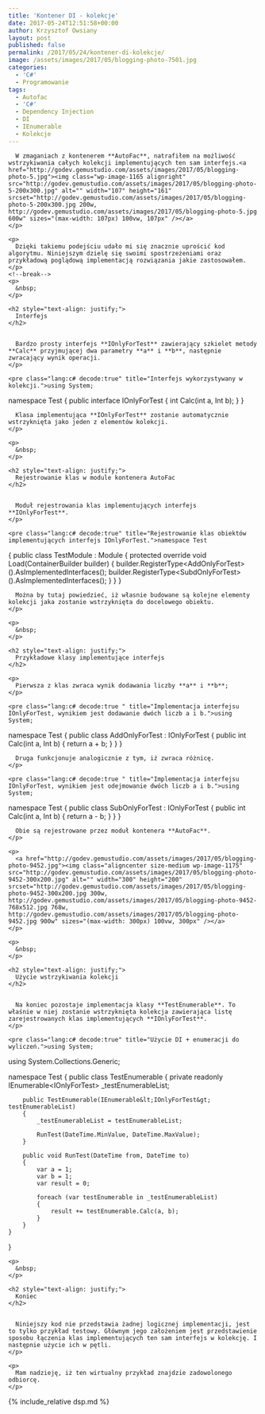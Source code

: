 ```yaml
---
title: 'Kontener DI - kolekcje'
date: 2017-05-24T12:51:58+00:00
author: Krzysztof Owsiany
layout: post
published: false
permalink: /2017/05/24/kontener-di-kolekcje/
image: /assets/images/2017/05/blogging-photo-7501.jpg
categories:
  - 'C#'
  - Programowanie
tags:
  - Autofac
  - 'C#'
  - Dependency Injection
  - DI
  - IEnumerable
  - Kolekcje
---
```

<div id="dslc-theme-content">
  <div id="dslc-theme-content-inner">

      W zmaganiach z kontenerem **AutoFac**, natrafiłem na możliwość wstrzykiwania całych kolekcji implementujących ten sam interfejs.<a href="http://godev.gemustudio.com/assets/images/2017/05/blogging-photo-5.jpg"><img class="wp-image-1165 alignright" src="http://godev.gemustudio.com/assets/images/2017/05/blogging-photo-5-200x300.jpg" alt="" width="107" height="161" srcset="http://godev.gemustudio.com/assets/images/2017/05/blogging-photo-5-200x300.jpg 200w, http://godev.gemustudio.com/assets/images/2017/05/blogging-photo-5.jpg 600w" sizes="(max-width: 107px) 100vw, 107px" /></a>
    </p>
    
    <p>
      Dzięki takiemu podejściu udało mi się znacznie uprościć kod algorytmu. Niniejszym dzielę się swoimi spostrzeżeniami oraz przykładową poglądową implementacją rozwiązania jakie zastosowałem.
    </p>
    <!--break-->
    <p>
      &nbsp;
    </p>
    
    <h2 style="text-align: justify;">
      Interfejs
    </h2>
    

      Bardzo prosty interfejs **IOnlyForTest** zawierający szkielet metody **Calc** przyjmującej dwa parametry **a** i **b**, następnie zwracający wynik operacji.
    </p>
    
    <pre class="lang:c# decode:true" title="Interfejs wykorzystywany w kolekcji.">using System;

namespace Test
{
    public interface IOnlyForTest
    {
        int Calc(int a, Int b);
    }
}</pre>
    

      Klasa implementująca **IOnlyForTest** zostanie automatycznie wstrzyknięta jako jeden z elementów kolekcji.
    </p>
    
    <p>
      &nbsp;
    </p>
    
    <h2 style="text-align: justify;">
      Rejestrowanie klas w module kontenera AutoFac
    </h2>
    

      Moduł rejestrowania klas implementujących interfejs **IOnlyForTest**.
    </p>
    
    <pre class="lang:c# decode:true" title="Rejestrowanie klas obiektów implementujących interfejs IOnlyForTest.">namespace Test
{
    public class TestModule : Module
    {
        protected override void Load(ContainerBuilder builder)
        {
            builder.RegisterType&lt;AddOnlyForTest&gt;().AsImplementedInterfaces();
            builder.RegisterType&lt;SubdOnlyForTest&gt;().AsImplementedInterfaces();
        }
    }
}</pre>
    

      Można by tutaj powiedzieć, iż własnie budowane są kolejne elementy kolekcji jaka zostanie wstrzyknięta do docelowego obiektu.
    </p>
    
    <p>
      &nbsp;
    </p>
    
    <h2 style="text-align: justify;">
      Przykładowe klasy implementujące interfejs
    </h2>
    
    <p>
      Pierwsza z klas zwraca wynik dodawania liczby **a** i **b**;
    </p>
    
    <pre class="lang:c# decode:true " title="Implementacja interfejsu IOnlyForTest, wynikiem jest dodawanie dwóch liczb a i b.">using System;

namespace Test
{
    public class AddOnlyForTest : IOnlyForTest
    {
        public int Calc(int a, Int b)
        {
            return a + b;
        }
    }
}</pre>
    

      Druga funkcjonuje analogicznie z tym, iż zwraca różnicę.
    </p>
    
    <pre class="lang:c# decode:true " title="Implementacja interfejsu IOnlyForTest, wynikiem jest odejmowanie dwóch liczb a i b.">using System;

namespace Test
{
    public class SubOnlyForTest : IOnlyForTest
    {
        public int Calc(int a, Int b)
        {
            return a - b;
        }
    }
}</pre>
    

      Obie są rejestrowane przez moduł kontenera **AutoFac**.
    </p>
    
    <p>
      <a href="http://godev.gemustudio.com/assets/images/2017/05/blogging-photo-9452.jpg"><img class="aligncenter size-medium wp-image-1175" src="http://godev.gemustudio.com/assets/images/2017/05/blogging-photo-9452-300x200.jpg" alt="" width="300" height="200" srcset="http://godev.gemustudio.com/assets/images/2017/05/blogging-photo-9452-300x200.jpg 300w, http://godev.gemustudio.com/assets/images/2017/05/blogging-photo-9452-768x512.jpg 768w, http://godev.gemustudio.com/assets/images/2017/05/blogging-photo-9452.jpg 900w" sizes="(max-width: 300px) 100vw, 300px" /></a>
    </p>
    
    <p>
      &nbsp;
    </p>
    
    <h2 style="text-align: justify;">
      Użycie wstrzykiwania kolekcji
    </h2>
    

      Na koniec pozostaje implementacja klasy **TestEnumerable**. To właśnie w niej zostanie wstrzyknięta kolekcja zawierająca listę zarejestrowanych klas implementujących **IOnlyForTest**.
    </p>
    
    <pre class="lang:c# decode:true" title="Użycie DI + enumeracji do wyliczeń.">using System;
using System.Collections.Generic;


namespace Test
{
    public class TestEnumerable
    {
        private readonly IEnumerable&lt;IOnlyForTest&gt; _testEnumerableList;

        public TestEnumerable(IEnumerable&lt;IOnlyForTest&gt; testEnumerableList)                
        {
            _testEnumerableList = testEnumerableList;

            RunTest(DateTime.MinValue, DateTime.MaxValue);
        }

        public void RunTest(DateTime from, DateTime to)
        {
            var a = 1;
            var b = 1;
            var result = 0;

            foreach (var testEnumerable in _testEnumerableList)
            {
                result += testEnumerable.Calc(a, b);
            }           
        }
    }
}</pre>
    
    <p>
      &nbsp;
    </p>
    
    <h2 style="text-align: justify;">
      Koniec
    </h2>
    

      Niniejszy kod nie przedstawia żadnej logicznej implementacji, jest to tylko przykład testowy. Głównym jego założeniem jest przedstawienie sposobu łączenia klas implementujących ten sam interfejs w kolekcję. I następnie użycie ich w pętli.
    </p>
    
    <p>
      Mam nadzieję, iż ten wirtualny przykład znajdzie zadowolonego odbiorcę.
    </p>
    
{% include_relative dsp.md %}